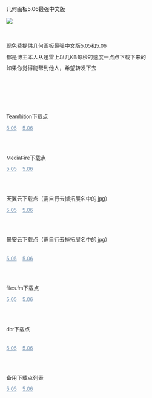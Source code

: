 几何画板5.06最强中文版

<body>

<p style="line-height: 19.6px; margin: 0px 0px 10px; color: rgb(51, 51, 51); font-family: 'Hiragino Sans GB', 'Microsoft YaHei', 微软雅黑, tahoma, arial, simsun, 宋体; font-size: 14px; font-style: normal; font-variant: normal; font-weight: normal; letter-spacing: normal; orphans: auto; text-align: left; text-indent: 0px; text-transform: none; white-space: normal; widows: 1; word-spacing: 0px; -webkit-text-stroke-width: 0px;">
<img src="https://images-cdn.shimo.im/pCut2KBJtukvEwW7/img%252FY1hqK1NoZ2pWUy9oZDZtODRsNTVLSEZzSTB0V29FMU9vdmtsVUFJckhMMGYyZXF0dWV1S2l3PT0.png!" style="line-height: 1.4; max-width: 100%;"><br style="line-height: 1.4;">
<br style="line-height: 1.4;">
　</p>
<p style="line-height: 19.6px; margin: 10px 0px; color: rgb(51, 51, 51); font-family: 'Hiragino Sans GB', 'Microsoft YaHei', 微软雅黑, tahoma, arial, simsun, 宋体; font-size: 14px; font-style: normal; font-variant: normal; font-weight: normal; letter-spacing: normal; orphans: auto; text-align: left; text-indent: 0px; text-transform: none; white-space: normal; widows: 1; word-spacing: 0px; -webkit-text-stroke-width: 0px;">
现免费提供几何画板最强中文版5.05和5.06</p>
<p style="line-height: 19.6px; margin: 10px 0px; color: rgb(51, 51, 51); font-family: 'Hiragino Sans GB', 'Microsoft YaHei', 微软雅黑, tahoma, arial, simsun, 宋体; font-size: 14px; font-style: normal; font-variant: normal; font-weight: normal; letter-spacing: normal; orphans: auto; text-align: left; text-indent: 0px; text-transform: none; white-space: normal; widows: 1; word-spacing: 0px; -webkit-text-stroke-width: 0px;">
都是博主本人从迅雷上以几KB每秒的速度一点点下载下来的</p>
<p style="line-height: 19.6px; margin: 10px 0px; color: rgb(51, 51, 51); font-family: 'Hiragino Sans GB', 'Microsoft YaHei', 微软雅黑, tahoma, arial, simsun, 宋体; font-size: 14px; font-style: normal; font-variant: normal; font-weight: normal; letter-spacing: normal; orphans: auto; text-align: left; text-indent: 0px; text-transform: none; white-space: normal; widows: 1; word-spacing: 0px; -webkit-text-stroke-width: 0px;">
如果你觉得能帮到他人，希望转发下去</p>
<p style="line-height: 19.6px; margin: 10px 0px; color: rgb(51, 51, 51); font-family: 'Hiragino Sans GB', 'Microsoft YaHei', 微软雅黑, tahoma, arial, simsun, 宋体; font-size: 14px; font-style: normal; font-variant: normal; font-weight: normal; letter-spacing: normal; orphans: auto; text-align: left; text-indent: 0px; text-transform: none; white-space: normal; widows: 1; word-spacing: 0px; -webkit-text-stroke-width: 0px;">
<br style="line-height: 1.4;">
　</p>
<p style="line-height: 19.6px; margin: 10px 0px; color: rgb(51, 51, 51); font-family: 'Hiragino Sans GB', 'Microsoft YaHei', 微软雅黑, tahoma, arial, simsun, 宋体; font-size: 14px; font-style: normal; font-variant: normal; font-weight: normal; letter-spacing: normal; orphans: auto; text-align: left; text-indent: 0px; text-transform: none; white-space: normal; widows: 1; word-spacing: 0px; -webkit-text-stroke-width: 0px;">
<br style="line-height: 1.4;">
　</p>
<p style="line-height: 19.6px; margin: 10px 0px; color: rgb(51, 51, 51); font-family: 'Hiragino Sans GB', 'Microsoft YaHei', 微软雅黑, tahoma, arial, simsun, 宋体; font-size: 14px; font-style: normal; font-variant: normal; font-weight: normal; letter-spacing: normal; orphans: auto; text-align: left; text-indent: 0px; text-transform: none; white-space: normal; widows: 1; word-spacing: 0px; -webkit-text-stroke-width: 0px;">
Teambition下载点</p>
<p style="line-height: 19.6px; margin: 10px 0px; color: rgb(51, 51, 51); font-family: 'Hiragino Sans GB', 'Microsoft YaHei', 微软雅黑, tahoma, arial, simsun, 宋体; font-size: 14px; font-style: normal; font-variant: normal; font-weight: normal; letter-spacing: normal; orphans: auto; text-align: left; text-indent: 0px; text-transform: none; white-space: normal; widows: 1; word-spacing: 0px; -webkit-text-stroke-width: 0px;">
<a target="_blank" style="line-height: 1.4; color: rgb(117, 148, 179);" href="https://www.teambition.com/project/58d278f86e23f2d91eb5f496/works/58d278f86e23f2d91eb5f497">
5.05</a>&nbsp;&nbsp;&nbsp;&nbsp;<a target="_blank" style="line-height: 1.4; color: rgb(117, 148, 179);" href="https://www.teambition.com/project/58d278f86e23f2d91eb5f496/works/58d278f86e23f2d91eb5f497">5.06</a></p>
<p style="line-height: 19.6px; margin: 10px 0px; color: rgb(51, 51, 51); font-family: 'Hiragino Sans GB', 'Microsoft YaHei', 微软雅黑, tahoma, arial, simsun, 宋体; font-size: 14px; font-style: normal; font-variant: normal; font-weight: normal; letter-spacing: normal; orphans: auto; text-align: left; text-indent: 0px; text-transform: none; white-space: normal; widows: 1; word-spacing: 0px; -webkit-text-stroke-width: 0px;">
<br style="line-height: 1.4;">
　</p>
<p style="line-height: 19.6px; margin: 10px 0px; color: rgb(51, 51, 51); font-family: 'Hiragino Sans GB', 'Microsoft YaHei', 微软雅黑, tahoma, arial, simsun, 宋体; font-size: 14px; font-style: normal; font-variant: normal; font-weight: normal; letter-spacing: normal; orphans: auto; text-align: left; text-indent: 0px; text-transform: none; white-space: normal; widows: 1; word-spacing: 0px; -webkit-text-stroke-width: 0px;">
MediaFire下载点</p>
<p style="line-height: 19.6px; margin: 10px 0px; color: rgb(51, 51, 51); font-family: 'Hiragino Sans GB', 'Microsoft YaHei', 微软雅黑, tahoma, arial, simsun, 宋体; font-size: 14px; font-style: normal; font-variant: normal; font-weight: normal; letter-spacing: normal; orphans: auto; text-align: left; text-indent: 0px; text-transform: none; white-space: normal; widows: 1; word-spacing: 0px; -webkit-text-stroke-width: 0px;">
<a target="_blank" style="line-height: 1.4; color: rgb(117, 148, 179);" href="http://www.mediafire.com/file/le1lcat59dw6x2z/几何画板5.05最强中文版.exe">
5.05</a>&nbsp;&nbsp;&nbsp;&nbsp;<a target="_blank" style="line-height: 1.4; color: rgb(117, 148, 179);" href="http://www.mediafire.com/file/rlfijg46yh2ayk6/几何画板5.06最强中文版.exe">5.06</a></p>
<p style="line-height: 19.6px; margin: 10px 0px; color: rgb(51, 51, 51); font-family: 'Hiragino Sans GB', 'Microsoft YaHei', 微软雅黑, tahoma, arial, simsun, 宋体; font-size: 14px; font-style: normal; font-variant: normal; font-weight: normal; letter-spacing: normal; orphans: auto; text-align: left; text-indent: 0px; text-transform: none; white-space: normal; widows: 1; word-spacing: 0px; -webkit-text-stroke-width: 0px;">
<br style="line-height: 1.4;">
　</p>
<p style="line-height: 19.6px; margin: 10px 0px; color: rgb(51, 51, 51); font-family: 'Hiragino Sans GB', 'Microsoft YaHei', 微软雅黑, tahoma, arial, simsun, 宋体; font-size: 14px; font-style: normal; font-variant: normal; font-weight: normal; letter-spacing: normal; orphans: auto; text-align: left; text-indent: 0px; text-transform: none; white-space: normal; widows: 1; word-spacing: 0px; -webkit-text-stroke-width: 0px;">
天翼云下载点（需自行去掉拓展名中的.jpg）</p>
<p style="line-height: 19.6px; margin: 10px 0px; color: rgb(51, 51, 51); font-family: 'Hiragino Sans GB', 'Microsoft YaHei', 微软雅黑, tahoma, arial, simsun, 宋体; font-size: 14px; font-style: normal; font-variant: normal; font-weight: normal; letter-spacing: normal; orphans: auto; text-align: left; text-indent: 0px; text-transform: none; white-space: normal; widows: 1; word-spacing: 0px; -webkit-text-stroke-width: 0px;">
<a target="_blank" style="line-height: 1.4; color: rgb(117, 148, 179);" href="http://api.zhidrive.com/u/588571a5bdcb9/几何画板5.05最强中文版.exe.jpg">
5.05</a>&nbsp;&nbsp;&nbsp;&nbsp;<a target="_blank" style="line-height: 1.4; color: rgb(117, 148, 179);" href="http://api.zhidrive.com/u/588571a5bdcb9/几何画板5.06最强中文版.exe.jpg">5.06</a></p>
<p style="line-height: 19.6px; margin: 10px 0px; color: rgb(51, 51, 51); font-family: 'Hiragino Sans GB', 'Microsoft YaHei', 微软雅黑, tahoma, arial, simsun, 宋体; font-size: 14px; font-style: normal; font-variant: normal; font-weight: normal; letter-spacing: normal; orphans: auto; text-align: left; text-indent: 0px; text-transform: none; white-space: normal; widows: 1; word-spacing: 0px; -webkit-text-stroke-width: 0px;">
<br style="line-height: 1.4;">
　</p>
<p style="line-height: 19.6px; margin: 10px 0px; color: rgb(51, 51, 51); font-family: 'Hiragino Sans GB', 'Microsoft YaHei', 微软雅黑, tahoma, arial, simsun, 宋体; font-size: 14px; font-style: normal; font-variant: normal; font-weight: normal; letter-spacing: normal; orphans: auto; text-align: left; text-indent: 0px; text-transform: none; white-space: normal; widows: 1; word-spacing: 0px; -webkit-text-stroke-width: 0px;">
景安云下载点（需自行去掉拓展名中的.jpg）<br style="line-height: 1.4;">
　</p>
<p style="line-height: 19.6px; margin: 10px 0px; color: rgb(51, 51, 51); font-family: 'Hiragino Sans GB', 'Microsoft YaHei', 微软雅黑, tahoma, arial, simsun, 宋体; font-size: 14px; font-style: normal; font-variant: normal; font-weight: normal; letter-spacing: normal; orphans: auto; text-align: left; text-indent: 0px; text-transform: none; white-space: normal; widows: 1; word-spacing: 0px; -webkit-text-stroke-width: 0px;">
<a target="_blank" style="line-height: 1.4; color: rgb(117, 148, 179);" href="http://server1.kuaiyunds.com/server1/几何画板5.05最强中文版.exe.jpg">
5.05</a>&nbsp;&nbsp;&nbsp;&nbsp;<a target="_blank" style="line-height: 1.4; color: rgb(117, 148, 179);" href="http://server1.kuaiyunds.com/server1/几何画板5.06最强中文版.exe.jpg">5.06</a></p>
<p style="line-height: 19.6px; margin: 10px 0px; color: rgb(51, 51, 51); font-family: 'Hiragino Sans GB', 'Microsoft YaHei', 微软雅黑, tahoma, arial, simsun, 宋体; font-size: 14px; font-style: normal; font-variant: normal; font-weight: normal; letter-spacing: normal; orphans: auto; text-align: left; text-indent: 0px; text-transform: none; white-space: normal; widows: 1; word-spacing: 0px; -webkit-text-stroke-width: 0px;">
<br style="line-height: 1.4;">
　</p>
<p style="line-height: 19.6px; margin: 10px 0px; color: rgb(51, 51, 51); font-family: 'Hiragino Sans GB', 'Microsoft YaHei', 微软雅黑, tahoma, arial, simsun, 宋体; font-size: 14px; font-style: normal; font-variant: normal; font-weight: normal; letter-spacing: normal; orphans: auto; text-align: left; text-indent: 0px; text-transform: none; white-space: normal; widows: 1; word-spacing: 0px; -webkit-text-stroke-width: 0px;">
files.fm下载点</p>
<p style="line-height: 19.6px; margin: 10px 0px; color: rgb(51, 51, 51); font-family: 'Hiragino Sans GB', 'Microsoft YaHei', 微软雅黑, tahoma, arial, simsun, 宋体; font-size: 14px; font-style: normal; font-variant: normal; font-weight: normal; letter-spacing: normal; orphans: auto; text-align: left; text-indent: 0px; text-transform: none; white-space: normal; widows: 1; word-spacing: 0px; -webkit-text-stroke-width: 0px;">
<a target="_blank" style="line-height: 1.4; color: rgb(117, 148, 179);" href="https://files.fm/u/yfsw9rbw">
5.05</a>&nbsp;&nbsp;&nbsp;&nbsp;<a target="_blank" style="line-height: 1.4; color: rgb(117, 148, 179);" href="https://files.fm/u/yfsw9rbw">5.06</a></p>
<p style="line-height: 19.6px; margin: 10px 0px; color: rgb(51, 51, 51); font-family: 'Hiragino Sans GB', 'Microsoft YaHei', 微软雅黑, tahoma, arial, simsun, 宋体; font-size: 14px; font-style: normal; font-variant: normal; font-weight: normal; letter-spacing: normal; orphans: auto; text-align: left; text-indent: 0px; text-transform: none; white-space: normal; widows: 1; word-spacing: 0px; -webkit-text-stroke-width: 0px;">
<br style="line-height: 1.4;">
　</p>
<p style="line-height: 19.6px; margin: 10px 0px; color: rgb(51, 51, 51); font-family: 'Hiragino Sans GB', 'Microsoft YaHei', 微软雅黑, tahoma, arial, simsun, 宋体; font-size: 14px; font-style: normal; font-variant: normal; font-weight: normal; letter-spacing: normal; orphans: auto; text-align: left; text-indent: 0px; text-transform: none; white-space: normal; widows: 1; word-spacing: 0px; -webkit-text-stroke-width: 0px;">
dbr下载点<br style="line-height: 1.4;">
　</p>
<p style="line-height: 19.6px; margin: 10px 0px; color: rgb(51, 51, 51); font-family: 'Hiragino Sans GB', 'Microsoft YaHei', 微软雅黑, tahoma, arial, simsun, 宋体; font-size: 14px; font-style: normal; font-variant: normal; font-weight: normal; letter-spacing: normal; orphans: auto; text-align: left; text-indent: 0px; text-transform: none; white-space: normal; widows: 1; word-spacing: 0px; -webkit-text-stroke-width: 0px;">
<a target="_blank" style="line-height: 1.4; color: rgb(117, 148, 179);" href="https://dbr.ee/V3SK">
5.05</a>&nbsp;&nbsp;&nbsp;&nbsp;<a target="_blank" style="line-height: 1.4; color: rgb(117, 148, 179);" href="https://dbr.ee/jHAq">5.06</a></p>
<p style="line-height: 19.6px; margin: 10px 0px; color: rgb(51, 51, 51); font-family: 'Hiragino Sans GB', 'Microsoft YaHei', 微软雅黑, tahoma, arial, simsun, 宋体; font-size: 14px; font-style: normal; font-variant: normal; font-weight: normal; letter-spacing: normal; orphans: auto; text-align: left; text-indent: 0px; text-transform: none; white-space: normal; widows: 1; word-spacing: 0px; -webkit-text-stroke-width: 0px;">
<br style="line-height: 1.4;">
　</p>
<p style="line-height: 19.6px; margin: 10px 0px; color: rgb(51, 51, 51); font-family: 'Hiragino Sans GB', 'Microsoft YaHei', 微软雅黑, tahoma, arial, simsun, 宋体; font-size: 14px; font-style: normal; font-variant: normal; font-weight: normal; letter-spacing: normal; orphans: auto; text-align: left; text-indent: 0px; text-transform: none; white-space: normal; widows: 1; word-spacing: 0px; -webkit-text-stroke-width: 0px;">
备用下载点列表</p>
<p style="line-height: 19.6px; margin: 10px 0px; color: rgb(51, 51, 51); font-family: 'Hiragino Sans GB', 'Microsoft YaHei', 微软雅黑, tahoma, arial, simsun, 宋体; font-size: 14px; font-style: normal; font-variant: normal; font-weight: normal; letter-spacing: normal; orphans: auto; text-align: left; text-indent: 0px; text-transform: none; white-space: normal; widows: 1; word-spacing: 0px; -webkit-text-stroke-width: 0px;">
<a target="_blank" style="line-height: 1.4; color: rgb(117, 148, 179);" href="http://www.mirrorcreator.com/files/1TSCR64Y/">
5.05</a>&nbsp;&nbsp;&nbsp;&nbsp;<a target="_blank" style="line-height: 1.4; color: rgb(117, 148, 179);" href="http://www.mirrorcreator.com/files/0ZG6KCMQ/">5.06</a></p>
<br class="Apple-interchange-newline">
　</body>
